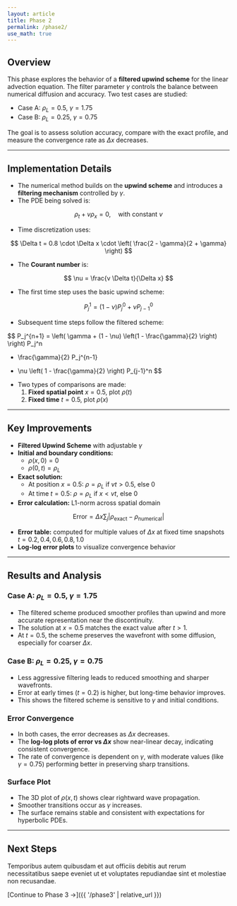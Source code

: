 ```yaml
---
layout: article
title: Phase 2
permalink: /phase2/
use_math: true
---
```


## Overview

This phase explores the behavior of a **filtered upwind scheme** for the linear advection equation. The filter parameter $\gamma$ controls the balance between numerical diffusion and accuracy. Two test cases are studied:

- Case A: $\rho_L = 0.5$, $\gamma = 1.75$
- Case B: $\rho_L = 0.25$, $\gamma = 0.75$

The goal is to assess solution accuracy, compare with the exact profile, and measure the convergence rate as $\Delta x$ decreases.

---


## Implementation Details

- The numerical method builds on the **upwind scheme** and introduces a **filtering mechanism** controlled by $\gamma$.
- The PDE being solved is:

$$
\rho_t + v \rho_x = 0, \quad \text{with constant } v
$$

- Time discretization uses:

$$
\Delta t = 0.8 \cdot \Delta x \cdot \left( \frac{2 - \gamma}{2 + \gamma} \right)
$$

- The **Courant number** is:

$$
\nu = \frac{v \Delta t}{\Delta x}
$$

- The first time step uses the basic upwind scheme:

$$
P_j^1 = (1 - \nu) P_j^0 + \nu P_{j-1}^0
$$

- Subsequent time steps follow the filtered scheme:

$$
P_j^{n+1} =
\left( \gamma + (1 - \nu) \left(1 - \frac{\gamma}{2} \right) \right) P_j^n
- \frac{\gamma}{2} P_j^{n-1}
+ \nu \left( 1 - \frac{\gamma}{2} \right) P_{j-1}^n
$$

- Two types of comparisons are made:
  1. **Fixed spatial point** $x = 0.5$, plot $\rho(t)$
  2. **Fixed time** $t = 0.5$, plot $\rho(x)$

---

## Key Improvements

- **Filtered Upwind Scheme** with adjustable $\gamma$
- **Initial and boundary conditions:**
  - $\rho(x,0) = 0$
  - $\rho(0,t) = \rho_L$
- **Exact solution:**
  - At position $x = 0.5$: $\rho = \rho_L$ if $v t > 0.5$, else $0$
  - At time $t = 0.5$: $\rho = \rho_L$ if $x < v t$, else $0$
- **Error calculation:** L1-norm across spatial domain

$$
\text{Error} = \Delta x \sum_j \left| \rho_{\text{exact}} - \rho_{\text{numerical}} \right|
$$

- **Error table:** computed for multiple values of $\Delta x$ at fixed time snapshots $t = 0.2, 0.4, 0.6, 0.8, 1.0$
- **Log-log error plots** to visualize convergence behavior

---

## Results and Analysis
### Case A: $\rho_L = 0.5$, $\gamma = 1.75$
- The filtered scheme produced smoother profiles than upwind and more accurate representation near the discontinuity.
- The solution at $x = 0.5$ matches the exact value after $t > 1$.
- At $t = 0.5$, the scheme preserves the wavefront with some diffusion, especially for coarser $\Delta x$.

### Case B: $\rho_L = 0.25$, $\gamma = 0.75$
- Less aggressive filtering leads to reduced smoothing and sharper wavefronts.
- Error at early times ($t = 0.2$) is higher, but long-time behavior improves.
- This shows the filtered scheme is sensitive to $\gamma$ and initial conditions.

### Error Convergence
- In both cases, the error decreases as $\Delta x$ decreases.
- The **log-log plots of error vs $\Delta x$** show near-linear decay, indicating consistent convergence.
- The rate of convergence is dependent on $\gamma$, with moderate values (like $\gamma = 0.75$) performing better in preserving sharp transitions.

### Surface Plot
- The 3D plot of $\rho(x,t)$ shows clear rightward wave propagation.
- Smoother transitions occur as $\gamma$ increases.
- The surface remains stable and consistent with expectations for hyperbolic PDEs.

---


## Next Steps

Temporibus autem quibusdam et aut officiis debitis aut rerum necessitatibus saepe eveniet ut et voluptates repudiandae sint et molestiae non recusandae.

[Continue to Phase 3 →]({{ '/phase3' | relative_url }}) 

